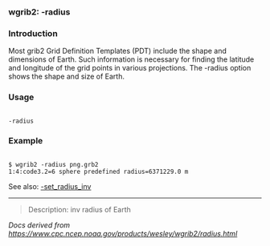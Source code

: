 
### wgrib2: -radius



### Introduction



Most grib2 Grid Definition Templates (PDT) include the
shape and dimensions of Earth. Such information is
necessary for finding the latitude and longitude of
the grid points in various projections. The
-radius option shows the
shape and size of Earth. 



### Usage




```

-radius

```

### Example



```

$ wgrib2 -radius png.grb2
1:4:code3.2=6 sphere predefined radius=6371229.0 m

```



See also: 
[-set\_radius\_inv](./set_radius.html)




----

>Description: inv          radius of Earth

_Docs derived from <https://www.cpc.ncep.noaa.gov/products/wesley/wgrib2/radius.html>_